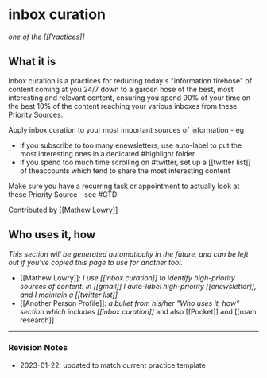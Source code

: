 # inbox curation

_one of the [[Practices]]_

## What it is
Inbox curation is a practices for reducing today's "information firehose" of content coming at you 24/7 down to a garden hose of the best, most interesting and relevant content, ensuring you spend 90% of your time on the best 10% of the content reaching your various inboxes from these Priority Sources.

Apply inbox curation to your most important sources of information - eg

* if you subscribe to too many enewsletters, use auto-label to put the most interesting ones in a dedicated #highlight folder
* if you spend too much time scrolling on #twitter, set up a [[twitter list]] of theaccounts which tend to share the most interesting content

Make sure you have a recurring task or appointment to actually look at these Priority Source - see #GTD

Contributed by [[Mathew Lowry]]

## Who uses it, how

_This section will be generated automatically in the future, and can be left out if you've copied this page to use for another tool._

* [[Mathew Lowry]]: *I use  [[inbox curation]] to identify high-priority sources of content: in [[gmail]] I auto-label high-priority [[enewsletter]], and I maintain a [[twitter list]]*
* [[Another Person Profile]]: *a bullet from his/her "Who uses it, how" section which includes [[inbox curation]]* and also [[Pocket]] and [[roam research]]


---

### Revision Notes

* 2023-01-22: updated to match current practice template
